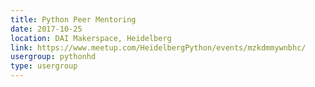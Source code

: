 ```yaml
---
title: Python Peer Mentoring
date: 2017-10-25
location: DAI Makerspace, Heidelberg
link: https://www.meetup.com/HeidelbergPython/events/mzkdmmywnbhc/
usergroup: pythonhd
type: usergroup
---
```

